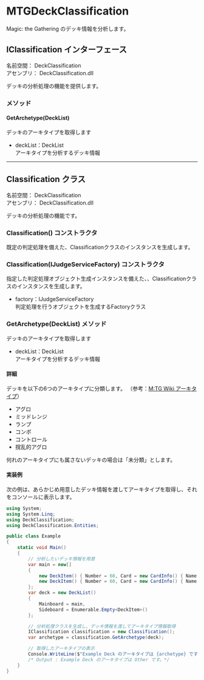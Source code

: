 # MTGDeckClassification

Magic: the Gathering のデッキ情報を分析します。

## IClassification インターフェース

名前空間： DeckClassification  
アセンブリ： DeckClassification.dll

デッキの分析処理の機能を提供します。

### メソッド

#### GetArchetype(DeckList)

デッキのアーキタイプを取得します

- deckList：DeckList  
アーキタイプを分析するデッキ情報

----

## Classification クラス

名前空間： DeckClassification  
アセンブリ： DeckClassification.dll

デッキの分析処理の機能です。

### Classification() コンストラクタ

既定の判定処理を備えた、Classificationクラスのインスタンスを生成します。

### Classification(IJudgeServiceFactory) コンストラクタ

指定した判定処理オブジェクト生成インスタンスを備えた、、Classificationクラスのインスタンスを生成します。

- factory：IJudgeServiceFactory  
判定処理を行うオブジェクトを生成するFactoryクラス

### GetArchetype(DeckList) メソッド

デッキのアーキタイプを取得します

- deckList：DeckList  
アーキタイプを分析するデッキ情報

#### 詳細

デッキを以下の6つのアーキタイプに分類します。
（参考：[M:TG Wiki アーキタイプ](http://mtgwiki.com/wiki/%E3%82%A2%E3%83%BC%E3%82%AD%E3%82%BF%E3%82%A4%E3%83%97)）

- アグロ
- ミッドレンジ
- ランプ
- コンボ
- コントロール
- 撹乱的アグロ


何れのアーキタイプにも属さないデッキの場合は「未分類」とします。

#### 実装例

次の例は、あらかじめ用意したデッキ情報を渡してアーキタイプを取得し、それをコンソールに表示します。

```csharp:sample.cs
using System;
using System.Linq;
using DeckClassification;
using DeckClassification.Entities;

public class Example
{
    static void Main()
    {
        // 分析したいデッキ情報を用意
        var main = new[]
        {
            new DeckItem() { Number = 60, Card = new CardInfo() { Name = "Mountain" }},
            new DeckItem() { Number = 60, Card = new CardInfo() { Name = "Forest" }}
        };
        var deck = new DeckList()
        {
            Mainboard = main,
            Sideboard = Enumerable.Empty<DeckItem>()
        };

        // 分析処理クラスを生成し、デッキ情報を渡してアーキタイプ情報取得
        IClassification classification = new Classification();
        var archetype = classification.GetArchetype(deck);

        // 取得したアーキタイプの表示
        Console.WriteLine($"Example Deck のアーキタイプは {archetype} です。");
        /* Output : Example Deck のアーキタイプは Other です。*/
    }
}
```
